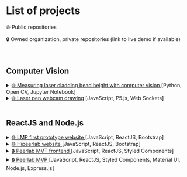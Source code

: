 # List of projects

🌐 Public repositories

🔒 Owned organization, private repositories (link to live demo if available)

<br/>

## Computer Vision

<details>
  
  <summary><a href="https://github.com/amaralc/projeto-visao-computacional">🌐 Measuring laser cladding bead height with computer vision </a>[Python, Open CV, Jupyter Notebook]</summary>

  Description: Create 3D profiles of metal beads by measuring bead heights using classical computer vision algorithms to analyse images.

  <img src="https://raw.githubusercontent.com/amaralc/projeto-visao-computacional/master/doc/summary.png"/>

</details>

<details>
  
  <summary><a href="https://github.com/amaralc/laser-pen">🌐 Laser pen webcam drawing</a> [JavaScript, P5.js, Web Sockets]</summary>

  Description: Use webcam video to draw simple profiles using a laser pointer and transmit the same image to different clients using sockets.

  Technology: JavaScript, P5.js, Web Sockets

  <img src="https://raw.githubusercontent.com/amaralc/laser-pen/master/doc/img/caneca.JPG"/>

</details>

<br/>

## ReactJS and Node.js

<details>
  
  <summary><a href="https://4ih6h.csb.app/">🌐 LMP first prototype website </a>[JavaScript, ReactJS, Bootstrap]</summary>

  [Private Repository](https://github.com/peerlab-devs/peerlab-platform-fe-mvt-dev)

  Description: Test simple website concept to substitute current deprecated laboratory website.

  <img src="https://trello-attachments.s3.amazonaws.com/5d2cc481402a708bf57152ff/5d56ebb75be1972a8479b086/7c93d35ff7b1a24f04ac84819aa554dc/image.png"/>
  
</details>

<details>
  
  <summary><a href="https://www.hipeerlab.info/">🌐 Hipeerlab website </a>[JavaScript, ReactJS, Bootstrap]</summary>

  [Public Repository](https://github.com/amaralc/hipeerlab-platform-fe)

  Description: Lead the development of website to document activity of hipeerlab volunteers during the first six months of Covid-19 pandemic, in Florianópolis, SC, Brazil.

  Developers: Alan Christian, Arthur Della Favera, Bruno Weber, Rafael Lehmkuhl, Luam G. Maul e Calil Amaral.

  <img src="https://trello-attachments.s3.amazonaws.com/5e7d5e472b10ec11bd5735b3/5e7d5e472b10ec11bd5735c4/1e0fc37920c1ba2eeab2067b2e13e723/image.png"/>
  
</details>

<details>
  
  <summary><a href="https://eloquent-bartik-1ded97.netlify.app/">🔒 Peerlab MVT frontend </a>[JavaScript, ReactJS, Styled Components]</summary>

  [Repository](https://github.com/peerlab-devs/peerlab-platform-fe-mvt-dev)

  [Figma Design](https://www.figma.com/file/jgNyQtxdZTU47Fh6O0VJol/peerLab-%2F-MVP-encontrar-e-solicitar-servi%C3%A7o-ou-recurso?node-id=0%3A1)

  Description: Develop minimum viable test concept of platform to be used during evaluation of business hipothesis through user testing and interviews.

  <img src="https://trello-attachments.s3.amazonaws.com/6019b431aa840f4bd206db4d/600x317/ba6ea83e5ba20a3df1b76d2a850776ce/image.png"/>

</details>

<details>
  
  <summary><a href="https://peerlab.com.br">🔒 Peerlab MVP </a>[JavaScript, ReactJS, Styled Components, Material UI, Node.js, Express.js]</summary>

  [Front end repository](https://github.com/peerlab-devs/peerlab-platform-fe-mvp-dev)

  [Back end repository](https://github.com/peerlab-devs/peerlab-platform-api-mvp-dev)

  Description: Lead the development of functional concept of platform to be used by first paying clients. Project fetches data from node backend (with postgres) and google sheets.

  <img src="https://trello-attachments.s3.amazonaws.com/5df3a9d74458ba69cb17da40/5edd961be75fe6385c2a8e3a/f790101cd92c11813e394c1eb9c7498a/image.png"/>

</details>

<br/>




